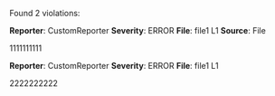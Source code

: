 Found 2 violations:

**Reporter**: CustomReporter
**Severity**: ERROR
**File**: file1 L1
**Source**: File

1111111111

*<this is a auto generated comment from violation-comments-lib F7F8ASD8123FSDF>* *<a-1228030809>*

**Reporter**: CustomReporter
**Severity**: ERROR
**File**: file1 L1

2222222222

*<this is a auto generated comment from violation-comments-lib F7F8ASD8123FSDF>* *<a513663915>*

 *<ACCUMULATED-VIOLATIONS>*
